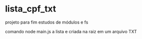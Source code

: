# lista_cpf_txt
projeto para fim estudos de módulos e fs 


comando node main.js 
a lista e criada na raiz em um arquivo TXT

